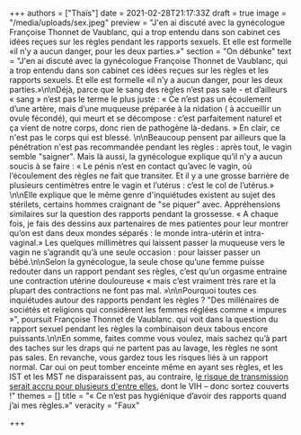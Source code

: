 +++
authors = ["Thaïs"]
date = 2021-02-28T21:17:33Z
draft = true
image = "/media/uploads/sex.jpeg"
preview = "J'en ai discuté avec la gynécologue Françoise Thonnet de Vaublanc, qui a trop entendu dans son cabinet ces idées reçues sur les règles pendant les rapports sexuels. Et elle est formelle «il n’y a aucun danger, pour les deux parties.»"
section = "On débunke"
text = "J'en ai discuté avec la gynécologue Françoise Thonnet de Vaublanc, qui a trop entendu dans son cabinet ces idées reçues sur les règles et les rapports sexuels. Et elle est formelle «il n’y a aucun danger, pour les deux parties.»\n\nDéjà, parce que le sang des règles n’est pas sale - et d’ailleurs « sang » n’est pas le terme le plus juste : « Ce n’est pas un écoulement d’une artère, mais d’une muqueuse préparée à la nidation ( à accueillir un ovule fécondé), qui meurt et se décompose : c’est parfaitement naturel et ça vient de notre corps, donc rien de pathogène là-dedans. » En clair, ce n'est pas le corps qui est blessé. \n\nBeaucoup pensent par ailleurs que la pénétration n'est pas recommandée pendant les règles : après tout, le vagin semble \"saigner\". Mais là aussi, la gynécologue explique qu’il n’y a aucun soucis à se faire : « Le pénis n’est en contact qu’avec le vagin, où l’écoulement des règles ne fait que transiter. Et il y a une grosse barrière de plusieurs centimètres entre le vagin et l’utérus : c’est le col de l’utérus.»  \n\nElle explique que le même genre d'inquiétudes existent au sujet des stérilets,  certains hommes craignant de \"se piquer\" avec. Appréhensions similaires sur la question des rapports pendant la grossesse. « A chaque fois, je fais des dessins aux partenaires de mes patientes pour leur montrer qu’on est dans deux mondes séparés : le monde intra-utérin et intra-vaginal.»  Les quelques millimètres qui laissent passer la muqueuse vers le vagin ne s’agrandit qu’à une seule occasion : pour laisser passer un bébé.\n\nSelon la gynécologue, la seule chose qu’une femme puisse redouter dans un rapport pendant ses règles, c’est qu’un orgasme entraine une contraction utérine douloureuse « mais c’est vraiment très rare et la plupart des contractions ne font pas mal. »\n\nPourquoi toutes ces inquiétudes autour des rapports pendant les règles ? \"Des millénaires de sociétés et religions qui considèrent les femmes réglées comme « impures »\", poursuit Françoise Thonnet de Vaublanc. qui voit dans la question du rapport sexuel pendant les règles la combinaison deux tabous encore puissants.\n\nEn somme,  faites comme vous voulez, mais sachez qu’à part des taches sur les draps qui ne partent pas au lavage, les règles ne sont pas sales. En revanche, vous gardez tous les risques liés à un rapport normal. Car oui on peut tomber enceinte même en ayant ses règles, et les IST et les MST ne disparaissent pas, au contraire, l[e risque de transmission serait accru pour plusieurs d'entre elles](https://www.huffingtonpost.fr/2017/05/13/8-choses-a-savoir-sur-les-rapports-sexuels-pendant-les-regles_a_22056515/), dont le VIH – donc sortez couverts !"
themes = []
title = "« Ce n’est pas hygiénique d’avoir des rapports quand j’ai mes règles.»"
veracity = "Faux"

+++
